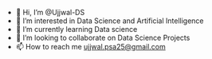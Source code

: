 - 👋 Hi, I’m @Ujjwal-DS
- 👀 I’m interested in Data Science and Artificial Intelligence
- 🌱 I’m currently learning Data science
- 💞️ I’m looking to collaborate on Data Science Projects
- 📫 How to reach me ujjwal.psa25@gmail.com

<!---
Ujjwal-DS/Ujjwal-DS is a ✨ special ✨ repository because its `README.md` (this file) appears on your GitHub profile.
You can click the Preview link to take a look at your changes.
--->
